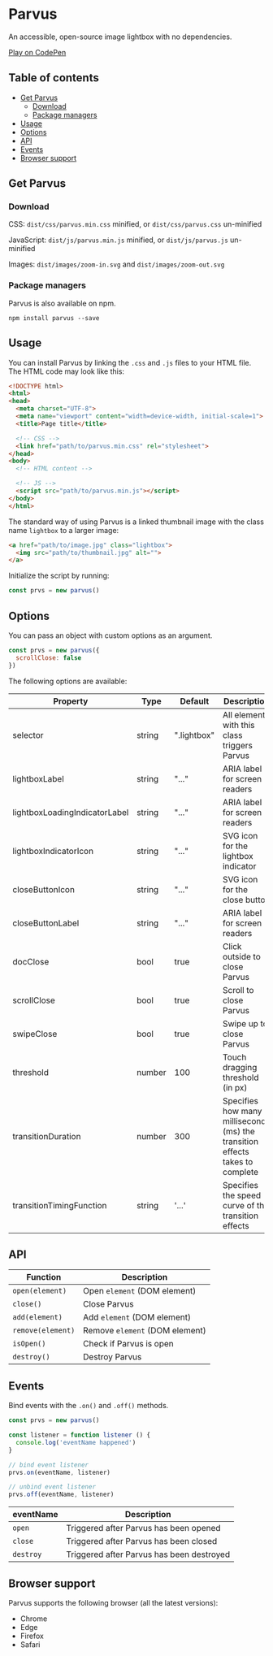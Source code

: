 # Parvus

An accessible, open-source image lightbox with no dependencies.

[Play on CodePen](https://codepen.io/deoostfreese/pen/GRqdEPY)

## Table of contents

- [Get Parvus](#get-parvus)
  - [Download](#download)
  - [Package managers](#package-managers)
- [Usage](#usage)
- [Options](#options)
- [API](#api)
- [Events](#events)
- [Browser support](#browser-support)

## Get Parvus

### Download

CSS: `dist/css/parvus.min.css` minified, or `dist/css/parvus.css` un-minified

JavaScript: `dist/js/parvus.min.js` minified, or `dist/js/parvus.js` un-minified

Images: `dist/images/zoom-in.svg` and `dist/images/zoom-out.svg`

### Package managers

Parvus is also available on npm.

`npm install parvus --save`

## Usage

You can install Parvus by linking the `.css` and `.js` files to your HTML file. The HTML code may look like this:

```html
<!DOCTYPE html>
<html>
<head>
  <meta charset="UTF-8">
  <meta name="viewport" content="width=device-width, initial-scale=1">
  <title>Page title</title>

  <!-- CSS -->
  <link href="path/to/parvus.min.css" rel="stylesheet">
</head>
<body>
  <!-- HTML content -->

  <!-- JS -->
  <script src="path/to/parvus.min.js"></script>
</body>
</html>
```

The standard way of using Parvus is a linked thumbnail image with the class name `lightbox` to a larger image:

```html
<a href="path/to/image.jpg" class="lightbox">
  <img src="path/to/thumbnail.jpg" alt="">
</a>
```

Initialize the script by running:

```js
const prvs = new parvus()
```

## Options

You can pass an object with custom options as an argument.

```js
const prvs = new parvus({
  scrollClose: false
})
```

The following options are available:

| Property | Type | Default | Description |
| --- | --- | --- | --- |
| selector | string | ".lightbox" | All elements with this class triggers Parvus |
| lightboxLabel | string | "..." | ARIA label for screen readers |
| lightboxLoadingIndicatorLabel | string | "..." | ARIA label for screen readers |
| lightboxIndicatorIcon | string | "..." | SVG icon for the lightbox indicator |
| closeButtonIcon | string | "..." | SVG icon for the close button |
| closeButtonLabel | string | "..." | ARIA label for screen readers |
| docClose | bool | true | Click outside to close Parvus |
| scrollClose | bool | true | Scroll to close Parvus |
| swipeClose | bool | true | Swipe up to close Parvus |
| threshold | number | 100 | Touch dragging threshold (in px) |
| transitionDuration | number | 300 | Specifies how many milliseconds (ms) the transition effects takes to complete |
| transitionTimingFunction | string | '...' | Specifies the speed curve of the transition effects |

## API

| Function | Description |
| --- | --- |
| `open(element)` | Open `element` (DOM element) |
| `close()` | Close Parvus |
| `add(element)` | Add `element` (DOM element) |
| `remove(element)` | Remove `element` (DOM element) |
| `isOpen()` | Check if Parvus is open |
| `destroy()` | Destroy Parvus |

## Events

Bind events with the `.on()` and `.off()` methods.

```js
const prvs = new parvus()

const listener = function listener () {
  console.log('eventName happened')
}

// bind event listener
prvs.on(eventName, listener)

// unbind event listener
prvs.off(eventName, listener)
```

| eventName | Description |
| --- | --- |
| `open` | Triggered after Parvus has been opened |
| `close` | Triggered after Parvus has been closed |
| `destroy` | Triggered after Parvus has been destroyed |

## Browser support

Parvus supports the following browser (all the latest versions):

- Chrome
- Edge
- Firefox
- Safari
